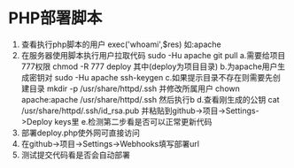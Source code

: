 # PHP部署脚本
1. 查看执行php脚本的用户 exec('whoami',$res) 如:apache
2. 在服务器使用脚本执行用户拉取代码 sudo -Hu apache git pull
 a.需要给项目777权限 chmod -R 777 deploy 其中(deploy为项目目录)
 b.为apache用户生成密钥对 sudo -Hu apache ssh-keygen
 c.如果提示目录不存在则需要先创建目录 mkdir -p /usr/share/httpd/.ssh 并修改所属用户 chown apache:apache /usr/share/httpd/.ssh 然后执行b
 d.查看刚生成的公钥 cat /usr/share/httpd/.ssh/id_rsa.pub 并粘贴到github->项目->Settings->Deploy keys里
 e.检测第二步看是否可以正常更新代码
3. 部署deploy.php使外网可直接访问
4. 在github->项目->Settings->Webhooks填写部署url
5. 测试提交代码看是否会自动部署